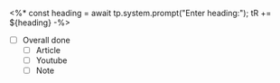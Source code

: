 <%*
const heading = await tp.system.prompt("Enter heading:");
tR += ${heading}
-%>


- [ ] Overall done
  - [ ] Article
  - [ ] Youtube
  - [ ] Note
